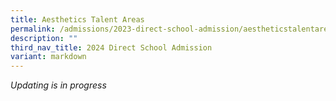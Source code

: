 ```yaml
---
title: Aesthetics Talent Areas
permalink: /admissions/2023-direct-school-admission/aestheticstalentareas/
description: ""
third_nav_title: 2024 Direct School Admission
variant: markdown
---
```

*Updating is in progress*